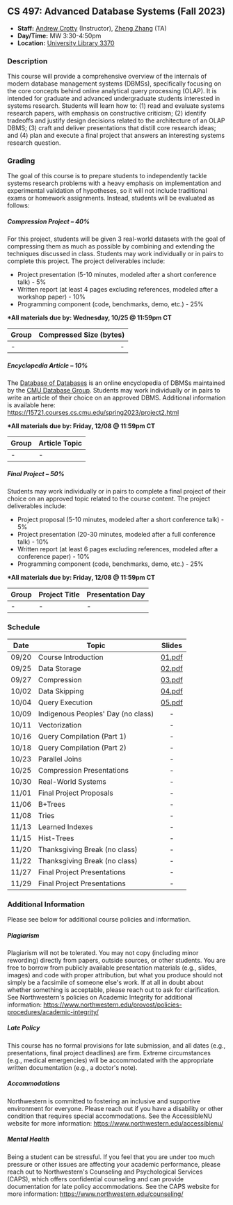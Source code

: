 ## CS 497: Advanced Database Systems (Fall 2023)
* **Staff:** [Andrew Crotty](https://users.cs.northwestern.edu/~ajc4828/) (Instructor), [Zheng Zhang](https://secantzhang.github.io/) (TA)
* **Day/Time:** MW 3:30-4:50pm
* **Location:** [University Library 3370](https://25live.collegenet.com/pro/northwestern#!/home/location/152/details)

### Description
This course will provide a comprehensive overview of the internals of modern
database management systems (DBMSs), specifically focusing on the core concepts
behind online analytical query processing (OLAP). It is intended for graduate
and advanced undergraduate students interested in systems research. Students
will learn how to: (1) read and evaluate systems research papers, with emphasis
on constructive criticism; (2) identify tradeoffs and justify design decisions
related to the architecture of an OLAP DBMS; (3) craft and deliver presentations
that distill core research ideas; and (4) plan and execute a final project that
answers an interesting systems research question.

### Grading
The goal of this course is to prepare students to independently tackle systems
research problems with a heavy emphasis on implementation and experimental
validation of hypotheses, so it will not include traditional exams or homework
assignments. Instead, students will be evaluated as follows:

##### Compression Project – 40%
For this project, students will be given 3 real-world datasets with the goal of
compressing them as much as possible by combining and extending the techniques
discussed in class. Students may work individually or in pairs to complete this
project. The project deliverables include:

* Project presentation (5-10 minutes, modeled after a short conference talk) - 5%
* Written report (at least 4 pages excluding references, modeled after a workshop paper) - 10%
* Programming component (code, benchmarks, demo, etc.) - 25%

**\*All materials due by: Wednesday, 10/25 @ 11:59pm CT**

| Group | Compressed Size (bytes) |
| ----- | ----------------------: |
| -     | -                       |

##### Encyclopedia Article – 10%
The [Database of Databases](https://dbdb.io/) is an online encyclopedia of DBMSs
maintained by the [CMU Database Group](https://db.cs.cmu.edu/). Students may
work individually or in pairs to write an article of their choice on an approved
DBMS. Additional information is available here:
https://15721.courses.cs.cmu.edu/spring2023/project2.html

**\*All materials due by: Friday, 12/08 @ 11:59pm CT**

| Group | Article Topic |
| ----- | ------------- |
| -     | -             |

##### Final Project – 50%
Students may work individually or in pairs to complete a final project of their
choice on an approved topic related to the course content. The project
deliverables include:

* Project proposal (5-10 minutes, modeled after a short conference talk) - 5%
* Project presentation (20-30 minutes, modeled after a full conference talk) - 10%
* Written report (at least 6 pages excluding references, modeled after a conference paper) - 10%
* Programming component (code, benchmarks, demo, etc.) - 25%

**\*All materials due by: Friday, 12/08 @ 11:59pm CT**

| Group | Project Title | Presentation Day |
| ----- | ------------- | ---------------- |
| -     | -             | -                |

### Schedule
| Date  | Topic                              | Slides                            |
| ----- | ---------------------------------- | :-------------------------------: |
| 09/20 | Course Introduction                | [01.pdf](slides/cs497-f23_01.pdf) |
| 09/25 | Data Storage                       | [02.pdf](slides/cs497-f23_02.pdf) |
| 09/27 | Compression                        | [03.pdf](slides/cs497-f23_03.pdf) |
| 10/02 | Data Skipping                      | [04.pdf](slides/cs497-f23_04.pdf) |
| 10/04 | Query Execution                    | [05.pdf](slides/cs497-f23_05.pdf) |
| 10/09 | Indigenous Peoples' Day (no class) | - |
| 10/11 | Vectorization                      | - |
| 10/16 | Query Compilation (Part 1)         | - |
| 10/18 | Query Compilation (Part 2)         | - |
| 10/23 | Parallel Joins                     | - |
| 10/25 | Compression Presentations          | - |
| 10/30 | Real-World Systems                 | - |
| 11/01 | Final Project Proposals            | - |
| 11/06 | B+Trees                            | - |
| 11/08 | Tries                              | - |
| 11/13 | Learned Indexes                    | - |
| 11/15 | Hist-Trees                         | - |
| 11/20 | Thanksgiving Break (no class)      | - |
| 11/22 | Thanksgiving Break (no class)      | - |
| 11/27 | Final Project Presentations        | - |
| 11/29 | Final Project Presentations        | - |

### Additional Information
Please see below for additional course policies and information.

##### Plagiarism
Plagiarism will not be tolerated. You may not copy (including minor rewording)
directly from papers, outside sources, or other students. You are free to borrow
from publicly available presentation materials (e.g., slides, images) and code
with proper attribution, but what you produce should not simply be a facsimile
of someone else's work. If at all in doubt about whether something is
acceptable, please reach out to ask for clarification. See Northwestern's
policies on Academic Integrity for additional information:
https://www.northwestern.edu/provost/policies-procedures/academic-integrity/

##### Late Policy
This course has no formal provisions for late submission, and all dates (e.g.,
presentations, final project deadlines) are firm. Extreme circumstances (e.g.,
medical emergencies) will be accommodated with the appropriate written
documentation (e.g., a doctor's note).

##### Accommodations
Northwestern is committed to fostering an inclusive and supportive environment
for everyone. Please reach out if you have a disability or other condition that
requires special accommodations. See the AccessibleNU website for more
information: https://www.northwestern.edu/accessiblenu/

##### Mental Health
Being a student can be stressful. If you feel that you are under too much
pressure or other issues are affecting your academic performance, please reach
out to Northwestern's Counseling and Psychological Services (CAPS), which offers
confidential counseling and can provide documentation for late policy
accommodations. See the CAPS website for more information:
https://www.northwestern.edu/counseling/
